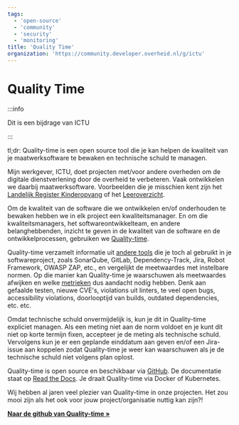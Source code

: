 ```yaml
---
tags:
  - 'open-source'
  - 'community'
  - 'security'
  - 'monitoring'
title: 'Quality Time'
organization: 'https://community.developer.overheid.nl/g/ictu'
---
```


# Quality Time

:::info

Dit is een bijdrage van ICTU

:::

tl;dr: Quality-time is een open source tool die je kan helpen de kwaliteit van je maatwerksoftware te bewaken en technische schuld te managen.

Mijn werkgever, ICTU, doet projecten met/voor andere overheden om de digitale dienstverlening door de overheid te verbeteren. Vaak ontwikkelen we daarbij maatwerksoftware. Voorbeelden die je misschien kent zijn het [Landelijk Register Kinderopvang](https://www.landelijkregisterkinderopvang.nl) of het [Leeroverzicht](https://www.leeroverzicht.nl). 

Om de kwaliteit van de software die we ontwikkelen en/of onderhouden te bewaken hebben we in elk project een kwaliteitsmanager. En om die kwaliteitsmanagers, het softwareontwikkelteam, en andere belanghebbenden, inzicht te geven in de kwaliteit van de software en de ontwikkelprocessen, gebruiken we [Quality-time](https://github.com/ICTU/quality-time). 

Quality-time verzamelt informatie uit [andere tools](https://quality-time.readthedocs.io/en/latest/reference.html#sources) die je toch al gebruikt in je softwareproject, zoals SonarQube, GitLab, Dependency-Track, Jira, Robot Framework, OWASP ZAP, etc., en vergelijkt de meetwaardes met instelbare normen. Op die manier kan Quality-time je waarschuwen als meetwaardes afwijken en welke [metrieken](https://quality-time.readthedocs.io/en/latest/reference.html#metrics) dus aandacht nodig hebben. Denk aan gefaalde testen, nieuwe CVE's, violations uit linters, te veel open bugs, accessibility violations, doorlooptijd van builds, outdated dependencies, etc. etc.

Omdat technische schuld onvermijdelijk is, kun je dit in Quality-time expliciet managen. Als een meting niet aan de norm voldoet en je kunt dit niet op korte termijn fixen, accepteer je de meting als technische schuld. Vervolgens kun je er een geplande einddatum aan geven en/of een Jira-issue aan koppelen zodat Quality-time je weer kan waarschuwen als je de technische schuld niet volgens plan oplost.

Quality-time is open source en beschikbaar via [GitHub](https://github.com/ICTU/quality-time/). De documentatie staat op [Read the Docs](https://quality-time.readthedocs.io/en/latest/). Je draait Quality-time via Docker of Kubernetes.

Wij hebben al jaren veel plezier van Quality-time in onze projecten. Het zou mooi zijn als het ook voor jouw project/organisatie nuttig kan zijn?!

**[Naar de github van Quality-time »](https://github.com/ICTU/quality-time)**